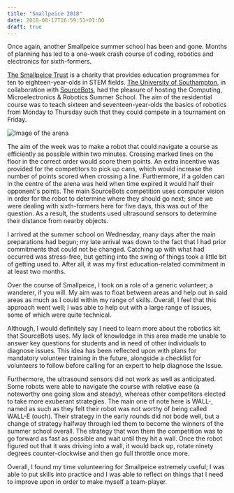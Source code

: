 ```yaml
---
title: "Smallpeice 2018"
date: 2018-08-17T16:59:51+01:00
draft: true
---
```


Once again, another Smallpeice summer school has been and gone. 
Months of planning has led to a one-week crash course of coding, robotics and electronics for sixth-formers.

[The Smallpeice Trust](https://www.smallpeicetrust.org.uk/) is a charity that provides education programmes for ten to eighteen-year-olds in STEM fields. 
[The University of Southampton](https://www.southampton.ac.uk/), in collaboration with [SourceBots](https://sourcebots.co.uk/), had the pleasure of hosting the Computing, Microelectronics & Robotics Summer School. 
The aim of the residential course was to teach sixteen and seventeen-year-olds the basics of robotics from Monday to Thursday such that they could compete in a tournament on Friday.

![Image of the arena][arena]

The aim of the week was to make a robot that could navigate a course as efficiently as possible within two minutes. 
Crossing marked lines on the floor in the correct order would score them points.
An extra incentive was provided for the competitors to pick up cans, which would increase the number of points scored when crossing a line.
Furthermore, if a golden can in the centre of the arena was held when time expired it would half their opponent's points.
The main SourceBots competition uses computer vision in order for the robot to determine where they should go next; since we were dealing with sixth-formers here for five days, this was out of the question. 
As a result, the students used ultrasound sensors to determine their distance from nearby objects.

I arrived at the summer school on Wednesday, many days after the main preparations had begun; 
my late arrival was down to the fact that I had prior commitments that could not be changed. 
Catching up with what had occurred was stress-free, but getting into the swing of things took a little bit of getting used to. 
After all, it was my first education-related commitment in at least two months.

Over the course of Smallpeice, I took on a role of a generic volunteer; a wanderer, if you will. 
My aim was to float between areas and help out in said areas as much as I could within my range of skills. 
Overall, I feel that this approach went well; I was able to help out with a large range of issues, some of which were quite technical. 

Although, I would definitely say I need to learn more about the robotics kit that SourceBots uses. 
My lack of knowledge in this area made me unable to answer key questions for students and in need of other individuals to diagnose issues. 
This idea has been reflected upon with plans for mandatory volunteer training in the future, alongside a checklist for volunteers to follow before calling for an expert to help diagnose the issue.

Furthermore, the ultrasound sensors did not work as well as anticipated. Some robots were able to navigate the course with relative ease (a noteworthy one going slow and steady), whereas other competitors elected to take more exuberant strategies.
The main one of note here is WALL-, named as such as they felt their robot was not worthy of being called WALL-E (ouch). 
Their strategy in the early rounds did not bode well, but a change of strategy halfway through led them to become the winners of the summer school overall. The strategy that won them the competition was to go forward as fast as possible and wait until they hit a wall. 
Once the robot figured out that it was driving into a wall, it would back up, rotate ninety degrees counter-clockwise and then go full throttle once more.

Overall, I found my time volunteering for Smallpeice extremely useful; I was able to put skills into practice and I was able to reflect on things that I need to improve upon in order to make myself a team-player.

[arena]: /img/arena.jpg 
